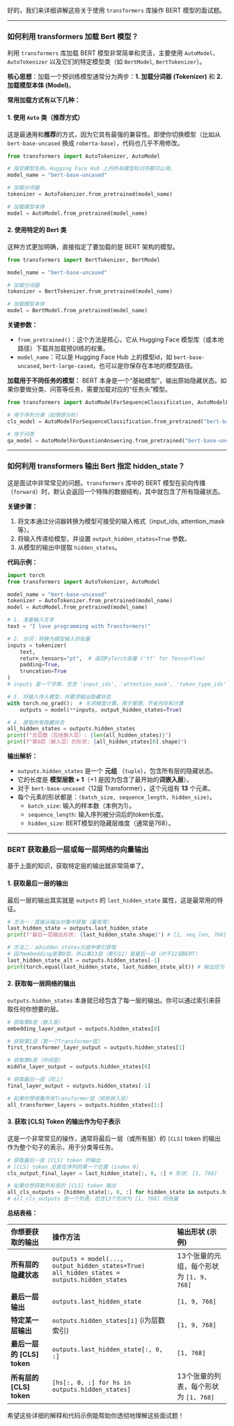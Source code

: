 好的，我们来详细讲解这些关于使用 `transformers` 库操作 BERT 模型的面试题。

---

### 如何利用 transformers 加载 Bert 模型？

利用 `transformers` 库加载 BERT 模型非常简单和灵活，主要使用 `AutoModel`、`AutoTokenizer` 以及它们的特定模型类（如 `BertModel`, `BertTokenizer`）。

**核心思想**：加载一个预训练模型通常分为两步：**1. 加载分词器 (Tokenizer)** 和 **2. 加载模型本体 (Model)**。

**常用加载方式有以下几种：**

#### 1. 使用 `Auto` 类（推荐方式）
这是最通用和**推荐**的方式，因为它具有最强的兼容性。即使你切换模型（比如从 `bert-base-uncased` 换成 `roberta-base`），代码也几乎不用修改。

```python
from transformers import AutoTokenizer, AutoModel

# 指定模型名称。Hugging Face Hub 上的所有模型标识符都可以用。
model_name = "bert-base-uncased" 

# 加载分词器
tokenizer = AutoTokenizer.from_pretrained(model_name)

# 加载模型本体
model = AutoModel.from_pretrained(model_name)
```

#### 2. 使用特定的 Bert 类
这种方式更加明确，直接指定了要加载的是 BERT 架构的模型。

```python
from transformers import BertTokenizer, BertModel

model_name = "bert-base-uncased"

# 加载分词器
tokenizer = BertTokenizer.from_pretrained(model_name)

# 加载模型本体
model = BertModel.from_pretrained(model_name)
```

**关键参数：**
*   `from_pretrained()`：这个方法是核心，它从 Hugging Face 模型库（或本地路径）下载并加载预训练的权重。
*   `model_name`：可以是 Hugging Face Hub 上的模型id，如 `bert-base-uncased`, `bert-large-cased`，也可以是你保存在本地的模型路径。

**加载用于不同任务的模型：**
BERT 本身是一个“基础模型”，输出原始隐藏状态。如果你要做分类、问答等任务，需要加载对应的“任务头”模型。

```python
from transformers import AutoModelForSequenceClassification, AutoModelForQuestionAnswering

# 用于序列分类（如情感分析）
cls_model = AutoModelForSequenceClassification.from_pretrained("bert-base-uncased")

# 用于问答
qa_model = AutoModelForQuestionAnswering.from_pretrained("bert-base-uncased")
```

---

### 如何利用 transformers 输出 Bert 指定 hidden_state？

这是面试中非常常见的问题。`transformers` 库中的 BERT 模型在前向传播（`forward`）时，默认会返回一个特殊的数据结构，其中就包含了所有隐藏状态。

**关键步骤：**
1.  将文本通过分词器转换为模型可接受的输入格式（input_ids, attention_mask等）。
2.  将输入传递给模型，并设置 `output_hidden_states=True` 参数。
3.  从模型的输出中提取 `hidden_states`。

**代码示例：**

```python
import torch
from transformers import AutoTokenizer, AutoModel

model_name = "bert-base-uncased"
tokenizer = AutoTokenizer.from_pretrained(model_name)
model = AutoModel.from_pretrained(model_name)

# 1. 准备输入文本
text = "I love programming with Transformers!"

# 2. 分词：转换为模型输入的张量
inputs = tokenizer(
    text, 
    return_tensors="pt",  # 返回PyTorch张量 ('tf' for TensorFlow)
    padding=True, 
    truncation=True
)
# inputs 是一个字典，包含 'input_ids', 'attention_mask', 'token_type_ids'

# 3. 将输入传入模型，并要求输出隐藏状态
with torch.no_grad():  # 关闭梯度计算，用于推理，节省内存和计算
    outputs = model(**inputs, output_hidden_states=True)

# 4. 提取所有隐藏状态
all_hidden_states = outputs.hidden_states
print(f"总层数（包括嵌入层）: {len(all_hidden_states)}")
print(f"第0层（嵌入层）的形状: {all_hidden_states[0].shape}")
```

**输出解析：**
*   `outputs.hidden_states` 是一个 **元组** （`tuple`），包含所有层的隐藏状态。
*   它的长度是 **模型层数 + 1**（+1 是因为包含了最开始的**词嵌入层**）。
*   对于 `bert-base-uncased`（12层 Transformer），这个元组有 **13** 个元素。
*   每个元素的形状都是：`(batch_size, sequence_length, hidden_size)`。
    *   `batch_size`: 输入的样本数（本例为1）。
    *   `sequence_length`: 输入序列被分词后的token长度。
    *   `hidden_size`: BERT模型的隐藏层维度（通常是768）。

---

### BERT 获取最后一层或每一层网络的向量输出

基于上面的知识，获取特定层的输出就非常简单了。

#### 1. 获取最后一层的输出
最后一层的输出其实就是 `outputs` 的 `last_hidden_state` 属性，这是最常用的特征。

```python
# 方法一：直接从输出对象中获取（最常用）
last_hidden_state = outputs.last_hidden_state
print(f"最后一层输出形状: {last_hidden_state.shape}") # [1, seq_len, 768]

# 方法二：从hidden_states元组中索引获取
# 因为embedding是第0层，所以第13层（索引12）是最后一层（对于12层BERT）
last_hidden_state_alt = outputs.hidden_states[-1]
print(torch.equal(last_hidden_state, last_hidden_state_alt)) # 输出应为 True
```

#### 2. 获取每一层网络的输出
`outputs.hidden_states` 本身就已经包含了每一层的输出。你可以通过索引来获取任何你想要的层。

```python
# 获取第0层（嵌入层）
embedding_layer_output = outputs.hidden_states[0]

# 获取第1层（第一个Transformer层）
first_transformer_layer_output = outputs.hidden_states[1]

# 获取第6层（中间层）
middle_layer_output = outputs.hidden_states[6]

# 获取最后一层（同上）
final_layer_output = outputs.hidden_states[-1]

# 如果你想收集所有Transformer层（排除嵌入层）
all_transformer_layers = outputs.hidden_states[1:]
```

#### 3. 获取 [CLS] Token 的输出作为句子表示
这是一个非常常见的操作，通常将最后一层（或所有层）的 `[CLS]` token 的输出作为整个句子的表示，用于分类等任务。

```python
# 获取最后一层 [CLS] token 的输出
# [CLS] token 总是在序列的第一个位置 (index 0)
cls_output_final_layer = last_hidden_state[:, 0, :] # 形状: [1, 768]

# 如果你想获取所有层的 [CLS] token 输出
all_cls_outputs = [hidden_state[:, 0, :] for hidden_state in outputs.hidden_states]
# all_cls_outputs 是一个列表，包含13个形状为 [1, 768] 的张量
```

**总结表格：**

| 你想要获取的输出 | 操作方法 | 输出形状 (示例) |
| :--- | :--- | :--- |
| **所有层的隐藏状态** | `outputs = model(..., output_hidden_states=True)` <br> `all_hidden_states = outputs.hidden_states` | 13个张量的元组，每个形状为 `[1, 9, 768]` |
| **最后一层输出** | `outputs.last_hidden_state` | `[1, 9, 768]` |
| **特定某一层输出** | `outputs.hidden_states[i]` (i为层数索引) | `[1, 9, 768]` |
| **最后一层的 [CLS] token** | `outputs.last_hidden_state[:, 0, :]` | `[1, 768]` |
| **所有层的 [CLS] token** | `[hs[:, 0, :] for hs in outputs.hidden_states]` | 13个张量的列表，每个形状为 `[1, 768]` |

希望这些详细的解释和代码示例能帮助你透彻地理解这些面试题！
